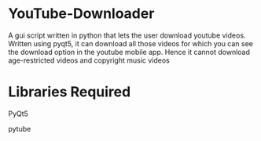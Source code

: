 # YouTube-Downloader
A gui script written in python that lets the user download youtube videos. Written using pyqt5, it can download all those videos for which you can see the download option in the youtube mobile app. Hence it cannot download age-restricted videos and copyright music videos

# Libraries Required
   PyQt5
   
   pytube

